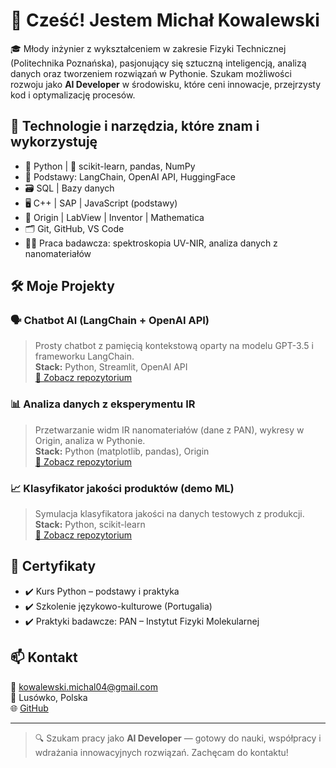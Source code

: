 # 👋 Cześć! Jestem Michał Kowalewski

🎓 Młody inżynier z wykształceniem w zakresie Fizyki Technicznej (Politechnika Poznańska), pasjonujący się sztuczną inteligencją, analizą danych oraz tworzeniem rozwiązań w Pythonie. Szukam możliwości rozwoju jako **AI Developer** w środowisku, które ceni innowacje, przejrzysty kod i optymalizację procesów.

## 🚀 Technologie i narzędzia, które znam i wykorzystuję

- 🐍 Python | 🧠 scikit-learn, pandas, NumPy
- 🤖 Podstawy: LangChain, OpenAI API, HuggingFace
- 🗃️ SQL | Bazy danych
- 🖥️ C++ | SAP | JavaScript (podstawy)
- 🔬 Origin | LabView | Inventor | Mathematica
- 🗂️ Git, GitHub, VS Code
- 🧑‍🔬 Praca badawcza: spektroskopia UV-NIR, analiza danych z nanomateriałów

## 🛠️ Moje Projekty

### 🗣️ Chatbot AI (LangChain + OpenAI API)  
> Prosty chatbot z pamięcią kontekstową oparty na modelu GPT-3.5 i frameworku LangChain.  
> **Stack:** Python, Streamlit, OpenAI API  
> [🔗 Zobacz repozytorium](https://github.com/twoj-login/chatbot-ai)

### 📊 Analiza danych z eksperymentu IR  
> Przetwarzanie widm IR nanomateriałów (dane z PAN), wykresy w Origin, analiza w Pythonie.  
> **Stack:** Python (matplotlib, pandas), Origin  
> [🔗 Zobacz repozytorium](https://github.com/twoj-login/ir-data-analysis)

### 📈 Klasyfikator jakości produktów (demo ML)  
> Symulacja klasyfikatora jakości na danych testowych z produkcji.  
> **Stack:** Python, scikit-learn  
> [🔗 Zobacz repozytorium](https://github.com/twoj-login/product-classifier)

## 🧾 Certyfikaty

- ✔️ Kurs Python – podstawy i praktyka
- ✔️ Szkolenie językowo-kulturowe (Portugalia)
- ✔️ Praktyki badawcze: PAN – Instytut Fizyki Molekularnej

## 📫 Kontakt

📧 kowalewski.michal04@gmail.com  
📍 Lusówko, Polska  
🌐 [GitHub](https://github.com/run4theh111z-stack)

---

> 🔍 Szukam pracy jako **AI Developer** — gotowy do nauki, współpracy i wdrażania innowacyjnych rozwiązań. Zachęcam do kontaktu!
